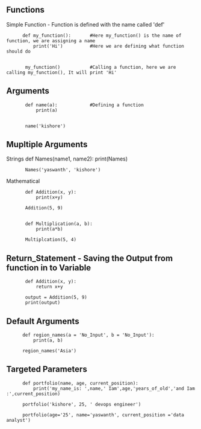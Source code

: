 ## Functions

Simple Function - Function is defined with the name called 'def' 
         
          def my_function():       #Here my_function() is the name of function, we are assigning a name
              print('Hi')          #Here we are defining what function should do
              
          
           my_function()           #Calling a function, here we are calling my_function(), It will print 'Hi'
          
   
## Arguments 

           def name(a):            #Defining a function 
               print(a)
               
               
           name('kishore')
           
           
## Mupltiple Arguments
Strings
           def Names(name1, name2):
                print(Names)
               
           Names('yaswanth', 'kishore')

Mathematical 

           def Addition(x, y):
               print(x+y)
               
           Addition(5, 9)
           
           
           def Multiplication(a, b):
               print(a*b)
               
           Multiplcation(5, 4)
           
## Return_Statement - Saving the Output from function in to Variable

           def Addition(x, y):
               return x+y
               
           output = Addition(5, 9)
           print(output)

## Default Arguments

          def region_names(a = 'No_Input', b = 'No_Input'):
              print(a, b)

          region_names('Asia')
          
          
## Targeted Parameters
          def portfolio(name, age, current_position):
              print('my_name_is: ',name,' Iam',age,'years_of_old','and Iam :',current_position)
              
          portfolio('kishore', 25, ' devops engineer')
          
          portfolio(age='25', name='yaswanth', current_position ='data analyst')
          
          
## 
